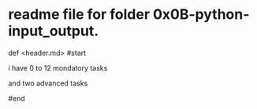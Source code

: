 # readme file for folder 0x0B-python-input_output.

def <header.md>
#start

i have 0 to 12 mondatory tasks 

and two advanced tasks

#end


